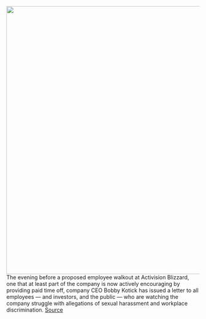 <img src='https://cdn.vox-cdn.com/thumbor/YnY_XMpFrLOW2fc3-4RENaCkEYE=/0x0:4200x2847/1200x800/filters:focal(1710x976:2382x1648)/cdn.vox-cdn.com/uploads/chorus_image/image/69642331/532417098.0.jpg' width='700px' /><br/>
The evening before a proposed employee walkout at Activision Blizzard, one that at least part of the company is now actively encouraging by providing paid time off, company CEO Bobby Kotick has issued a letter to all employees — and investors, and the public — who are watching the company struggle with allegations of sexual harassment and workplace discrimination.
<a href='https://www.theverge.com/2021/7/27/22597166/activision-blizzard-ceo-bobby-kotick-letter-sexual-harrassment-allegations'> Source <a/>
